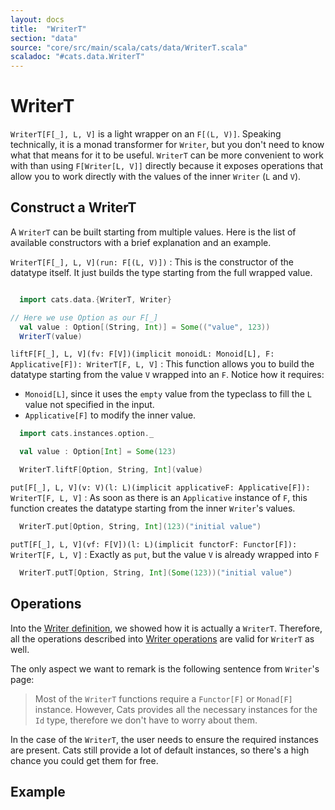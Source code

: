 ```yaml
---
layout: docs
title:  "WriterT"
section: "data"
source: "core/src/main/scala/cats/data/WriterT.scala"
scaladoc: "#cats.data.WriterT"
---
```

# WriterT

`WriterT[F[_], L, V]` is a light wrapper on an `F[(L,
V)]`. Speaking technically, it is a monad transformer for `Writer`,
but you don't need to know what that means for it to be
useful. `WriterT` can be more convenient to work with than using
`F[Writer[L, V]]` directly because it exposes operations that allow
you to work directly with the values of the inner `Writer` (`L` and
`V`).

## Construct a WriterT

A `WriterT` can be built starting from multiple values. Here is the
list of available constructors with a brief explanation and an
example.

`WriterT[F[_], L, V](run: F[(L, V)])`
:  This is the constructor of the datatype itself. It just builds the
   type starting from the full wrapped value.

```scala mdoc

  import cats.data.{WriterT, Writer}

// Here we use Option as our F[_]
  val value : Option[(String, Int)] = Some(("value", 123))
  WriterT(value)
```

`liftF[F[_], L, V](fv: F[V])(implicit monoidL: Monoid[L], F: Applicative[F]): WriterT[F, L, V]`
:  This function allows you to build the datatype starting from the
   value `V` wrapped into an `F`. Notice how it requires:
   * `Monoid[L]`, since it uses the `empty` value from the typeclass
   to fill the `L` value not specified in the input.
   * `Applicative[F]` to modify the inner value.

```scala mdoc:nest
  import cats.instances.option._

  val value : Option[Int] = Some(123)

  WriterT.liftF[Option, String, Int](value)
```

`put[F[_], L, V](v: V)(l: L)(implicit applicativeF: Applicative[F]): WriterT[F, L, V]`
:  As soon as there is an `Applicative` instance of `F`, this function
   creates the datatype starting from the inner `Writer`'s values.

```scala mdoc:nest
  WriterT.put[Option, String, Int](123)("initial value")
```

`putT[F[_], L, V](vf: F[V])(l: L)(implicit functorF: Functor[F]): WriterT[F, L, V]`
:  Exactly as `put`, but the value `V` is already wrapped into `F`

```scala mdoc:nest
  WriterT.putT[Option, String, Int](Some(123))("initial value")
```

## Operations

Into the [Writer
definition](https://typelevel.org/cats/datatypes/writer.html#definition),
we showed how it is actually a `WriterT`.
Therefore, all the operations described into [Writer
operations](https://typelevel.org/cats/datatypes/writer.html#operations)
are valid for `WriterT` as well.

The only aspect we want to remark is the following sentence from
`Writer`'s page:

> Most of the `WriterT` functions require a `Functor[F]` or
> `Monad[F]` instance. However, Cats provides all the necessary
> instances for the `Id` type, therefore we don't have to worry about
> them.

In the case of the `WriterT`, the user needs to ensure the required
instances are present. Cats still provide a lot of default instances,
so there's a high chance you could get them for free.

## Example
